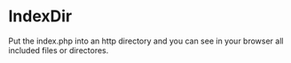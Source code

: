 # IndexDir

Put the index.php into an http directory and you can see in your browser all included files or directores. 
